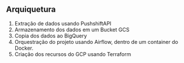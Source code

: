 ## Arquiquetura
1. Extração de dados usando PushshiftAPI
2. Armazenamento dos dados em um Bucket GCS
3. Copia dos dados ao BigQuery
4. Orquestração do projeto usando Airflow, dentro de um container do Docker.
5. Criação dos recursos do GCP usando Terraform
